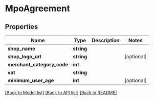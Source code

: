 # MpoAgreement

## Properties
Name | Type | Description | Notes
------------ | ------------- | ------------- | -------------
**shop_name** | **string** |  | 
**shop_logo_url** | **string** |  | [optional] 
**merchant_category_code** | **int** |  | 
**vat** | **string** |  | 
**minimum_user_age** | **int** |  | [optional] 

[[Back to Model list]](../../README.md#documentation-for-models) [[Back to API list]](../../README.md#documentation-for-api-endpoints) [[Back to README]](../../README.md)

